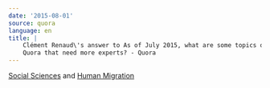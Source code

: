 ```yaml
---
date: '2015-08-01'
source: quora
language: en
title: |
    Clément Renaud\'s answer to As of July 2015, what are some topics on
    Quora that need more experts? - Quora
---
```


[Social Sciences](http://quora.com/topic/Social-Sciences) and [Human
Migration](http://quora.com/topic/Human-Migration)
